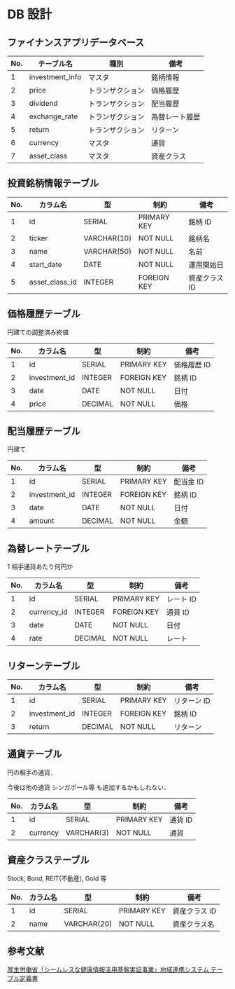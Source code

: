 # DB 設計

## ファイナンスアプリデータベース

| No. | テーブル名      | 種別             | 備考           |
| --- | --------------- | ---------------- | -------------- |
| 1   | investment_info | マスタ           | 銘柄情報       |
| 2   | price           | トランザクション | 価格履歴       |
| 3   | dividend        | トランザクション | 配当履歴       |
| 4   | exchange_rate   | トランザクション | 為替レート履歴 |
| 5   | return          | トランザクション | リターン       |
| 6   | currency        | マスタ           | 通貨           |
| 7   | asset_class     | マスタ           | 資産クラス     |

## 投資銘柄情報テーブル

| No. | カラム名       | 型          | 制約        | 備考          |
| --- | -------------- | ----------- | ----------- | ------------- |
| 1   | id             | SERIAL      | PRIMARY KEY | 銘柄 ID       |
| 2   | ticker         | VARCHAR(10) | NOT NULL    | 銘柄名        |
| 3   | name           | VARCHAR(50) | NOT NULL    | 名前          |
| 4   | start_date     | DATE        | NOT NULL    | 運用開始日    |
| 5   | asset_class_id | INTEGER     | FOREIGN KEY | 資産クラス ID |

## 価格履歴テーブル

円建ての調整済み終値

| No. | カラム名      | 型      | 制約        | 備考        |
| --- | ------------- | ------- | ----------- | ----------- |
| 1   | id            | SERIAL  | PRIMARY KEY | 価格履歴 ID |
| 2   | investment_id | INTEGER | FOREIGN KEY | 銘柄 ID     |
| 3   | date          | DATE    | NOT NULL    | 日付        |
| 4   | price         | DECIMAL | NOT NULL    | 価格        |

## 配当履歴テーブル

円建て

| No. | カラム名      | 型      | 制約        | 備考      |
| --- | ------------- | ------- | ----------- | --------- |
| 1   | id            | SERIAL  | PRIMARY KEY | 配当金 ID |
| 2   | investment_id | INTEGER | FOREIGN KEY | 銘柄 ID   |
| 3   | date          | DATE    | NOT NULL    | 日付      |
| 4   | amount        | DECIMAL | NOT NULL    | 金額      |

## 為替レートテーブル

1 相手通貨あたり何円か

| No. | カラム名    | 型      | 制約        | 備考      |
| --- | ----------- | ------- | ----------- | --------- |
| 1   | id          | SERIAL  | PRIMARY KEY | レート ID |
| 2   | currency_id | INTEGER | FOREIGN KEY | 通貨 ID   |
| 3   | date        | DATE    | NOT NULL    | 日付      |
| 4   | rate        | DECIMAL | NOT NULL    | レート    |

## リターンテーブル

| No. | カラム名      | 型      | 制約        | 備考        |
| --- | ------------- | ------- | ----------- | ----------- |
| 1   | id            | SERIAL  | PRIMARY KEY | リターン ID |
| 2   | investment_id | INTEGER | FOREIGN KEY | 銘柄 ID     |
| 3   | return        | DECIMAL | NOT NULL    | リターン    |

## 通貨テーブル

円の相手の通貨．

今後は他の通貨 シンガポール等 も追加するかもしれない．

| No. | カラム名 | 型         | 制約        | 備考    |
| --- | -------- | ---------- | ----------- | ------- |
| 1   | id       | SERIAL     | PRIMARY KEY | 通貨 ID |
| 2   | currency | VARCHAR(3) | NOT NULL    | 通貨    |

## 資産クラステーブル

Stock, Bond, REIT(不動産), Gold 等

| No. | カラム名 | 型          | 制約        | 備考          |
| --- | -------- | ----------- | ----------- | ------------- |
| 1   | id       | SERIAL      | PRIMARY KEY | 資産クラス ID |
| 2   | name     | VARCHAR(20) | NOT NULL    | 資産クラス名  |

## 参考文献

[厚生労働省「シームレスな健康情報活用基盤実証事業」地域連携システム テーブル定義書](!https://www.mhlw.go.jp/seisakunitsuite/bunya/kenkou_iryou/iryou/johoka/johokatsuyou/dl/tenpu03_06.pdf)
